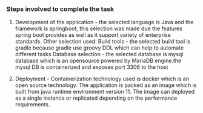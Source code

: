 ### Steps involved to complete the task

1. Development of the application - the selected language is Java and the framework is springboot, this
   selection was made due the features spring boot provides as well as it support variety of enterprise standards.
   Other selection used:
   Build tools - the selected build tool is gradle because gradle use groovy DDL which can help to automate different tasks
   Database selection - the selected database is mysql database which is an opensource powered by MariaDB engine.the mysql 
   DB is containerized and exposes port 3306 to the host

2. Deployment - Containerization technology used is docker which is an open source technology.
   The application is packed as an image which is built from java runtime environment version 11.
   The image can deployed as a single instance or replicated depending on the performance requirements.